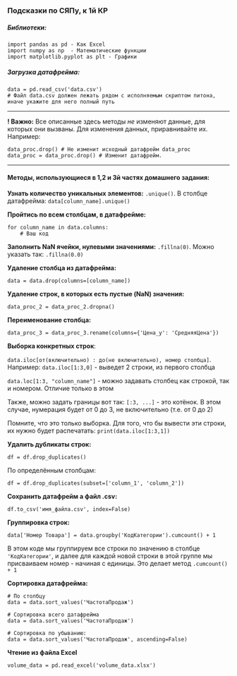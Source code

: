 ### Подсказки по СЯПу, к 1й КР

##### Библиотеки:

```
import pandas as pd - Как Excel
import numpy as np 	- Математические функции
import matplotlib.pyplot as plt - Графики
```

##### Загрузка датафрейма:

```
data = pd.read_csv('data.csv')
# Файл data.csv должен лежать рядом с исполняемым скриптом питона, иначе укажите для него полный путь
```

---

**! Важно:** Все описанные здесь методы *не* изменяют данные, для которых они вызваны. Для изменения данных, приравнивайте их. Например:

```
data_proc.drop() # Не изменит исходный датафрейм data_proc
data_proc = data_proc.drop() # Изменит датафрейм.
```

---



#### Методы, использующиеся в 1,2 и 3й частях домашнего задания:

**Узнать количество уникальных элементов:** `.unique()`. В столбце датафрейма: `data[column_name].unique()`

**Пройтись по всем столбцам, в датафрейме:**

```
for column_name in data.columns:
	# Ваш код
```

**Заполнить NaN ячейки, нулевыми значениями:** `.fillna(0)`. Можно указать так: `.fillna(0.0)`

**Удаление столбца из датафрейма:** 

```
data = data.drop(columns=[column_name])
```

**Удаление строк, в которых есть пустые (NaN) значения:** 

```
data_proc_2 = data_proc_2.dropna()
```

**Переименование столбца:**

```
data_proc_3 = data_proc_3.rename(columns={'Цена_y': 'СредняяЦена'})
```

**Выборка конкретных строк**:

`data.iloc[от(включительно) : до(не включительно), номер столбца]`. Например: `data.iloc[1:3,0]` - выведет 2 строки, из первого столбца

`data.loc[1:3, "column_name"]` - можно задавать столбец как строкой, так и номером. Отличие только в этом

Также, можно задать границы вот так: `[:3, ...]` - это котёнок. В этом случае, нумерация будет от 0 до 3, не включительно (т.е. от 0 до 2)

Помните, что это только выборка. Для того, что бы вывести эти строки, их нужно будет распечатать: `print(data.iloc[1:3,1])`

**Удалить дубликаты строк:**

```
df = df.drop_duplicates()
```

По определённым столбцам:

```
df = df.drop_duplicates(subset=['column_1', 'column_2'])
```

**Сохранить датафрейм а файл .csv:**

```
df.to_csv('имя_файла.csv', index=False)
```

**Группировка строк:**

```
data['Номер Товара'] = data.groupby('КодКатегории').cumcount() + 1
```

В этом коде мы группируем все строки по значению в столбце `'КодКатегории'`, и далее для каждой новой строки в этой группе мы присваиваем номер - начиная с единицы. Это делает метод
`.cumcount() + 1`

**Сортировка датафрейма:**

```
# По столбцу
data = data.sort_values('ЧастотаПродаж')

# Сортировка всего датафрейма
data = data.sort_values('ЧастотаПродаж')

# Сортировка по убыванию:
data = data.sort_values('ЧастотаПродаж', ascending=False)
```

**Чтение из файла Excel**

```
volume_data = pd.read_excel('volume_data.xlsx')
```

















